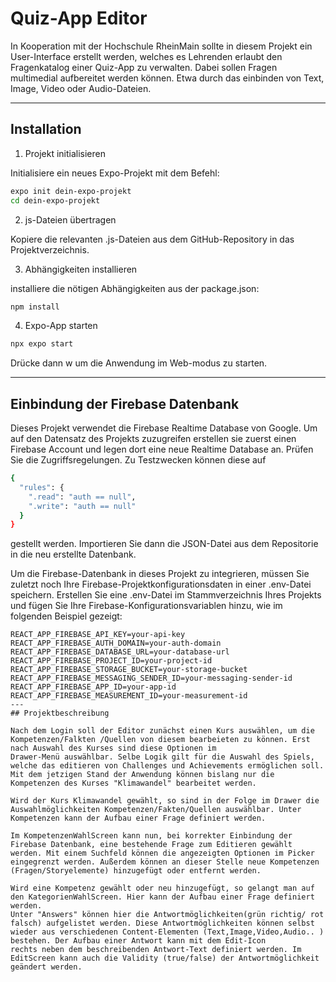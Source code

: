 # Quiz-App Editor

In Kooperation mit der Hochschule RheinMain sollte in diesem Projekt ein User-Interface erstellt werden, welches es Lehrenden erlaubt den Fragenkatalog einer Quiz-App zu verwalten.
Dabei sollen Fragen multimedial aufbereitet werden können. Etwa durch das einbinden von Text, Image, Video oder Audio-Dateien.

---


## Installation

1. Projekt initialisieren

Initialisiere ein neues Expo-Projekt mit dem Befehl:

```bash
expo init dein-expo-projekt
cd dein-expo-projekt
```

2. js-Dateien übertragen

Kopiere die relevanten .js-Dateien aus dem GitHub-Repository in das Projektverzeichnis.

3. Abhängigkeiten installieren

installiere die nötigen Abhängigkeiten aus der package.json:

```bash
npm install
```
4. Expo-App starten

```bash
npx expo start
```
Drücke dann w um die Anwendung im Web-modus zu starten.

---
## Einbindung der Firebase Datenbank

Dieses Projekt verwendet die Firebase Realtime Database von Google. Um auf den Datensatz des Projekts zuzugreifen erstellen sie zuerst einen Firebase Account und legen dort eine neue Realtime Database an.
Prüfen Sie die Zugriffsregelungen. Zu Testzwecken können diese auf
```bash
{
  "rules": {
    ".read": "auth == null",
    ".write": "auth == null"
  }
}

```
gestellt werden.
Importieren Sie dann die JSON-Datei aus dem Repositorie in die neu erstellte Datenbank.


Um die Firebase-Datenbank in dieses Projekt zu integrieren, müssen Sie zuletzt noch Ihre Firebase-Projektkonfigurationsdaten in einer .env-Datei speichern. Erstellen Sie eine .env-Datei im Stammverzeichnis Ihres Projekts und fügen Sie Ihre Firebase-Konfigurationsvariablen hinzu, wie im folgenden Beispiel gezeigt:

```plaintext
REACT_APP_FIREBASE_API_KEY=your-api-key
REACT_APP_FIREBASE_AUTH_DOMAIN=your-auth-domain
REACT_APP_FIREBASE_DATABASE_URL=your-database-url
REACT_APP_FIREBASE_PROJECT_ID=your-project-id
REACT_APP_FIREBASE_STORAGE_BUCKET=your-storage-bucket
REACT_APP_FIREBASE_MESSAGING_SENDER_ID=your-messaging-sender-id
REACT_APP_FIREBASE_APP_ID=your-app-id
REACT_APP_FIREBASE_MEASUREMENT_ID=your-measurement-id
---
## Projektbeschreibung

Nach dem Login soll der Editor zunächst einen Kurs auswählen, um die Kompetenzen/Falkten /Quellen von diesem bearbeieten zu können. Erst nach Auswahl des Kurses sind diese Optionen im
Drawer-Menü auswählbar. Selbe Logik gilt für die Auswahl des Spiels, welche das editieren von Challenges und Achievements ermöglichen soll.
Mit dem jetzigen Stand der Anwendung können bislang nur die Kompetenzen des Kurses "Klimawandel" bearbeitet werden.

Wird der Kurs Klimawandel gewählt, so sind in der Folge im Drawer die Auswahlmöglichkeiten Kompetenzen/Fakten/Quellen auswählbar. Unter Kompetenzen kann der Aufbau einer Frage definiert werden.

Im KompetenzenWahlScreen kann nun, bei korrekter Einbindung der Firebase Datenbank, eine bestehende Frage zum Editieren gewählt werden. Mit einem Suchfeld können die angezeigten Optionen im Picker
eingegrenzt werden. Außerdem können an dieser Stelle neue Kompetenzen (Fragen/Storyelemente) hinzugefügt oder entfernt werden.

Wird eine Kompetenz gewählt oder neu hinzugefügt, so gelangt man auf den KategorienWahlScreen. Hier kann der Aufbau einer Frage definiert werden.
Unter "Answers" können hier die Antwortmöglichkeiten(grün richtig/ rot falsch) aufgelistet werden. Diese Antwortmöglichkeiten können selbst wieder aus verschiedenen Content-Elementen (Text,Image,Video,Audio.. ) bestehen. Der Aufbau einer Antwort kann mit dem Edit-Icon
rechts neben dem beschreibenden Antwort-Text definiert werden. Im EditScreen kann auch die Validity (true/false) der Antwortmöglichkeit geändert werden.
